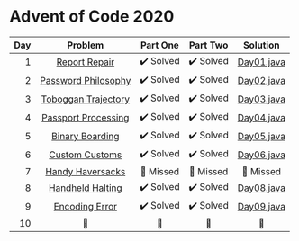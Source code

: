 # Advent of Code 2020

| Day | Problem  |  Part One |  Part Two |  Solution  |
|--: |:-:|:-:|:-:|:-:|
|  1  | [Report Repair](https://adventofcode.com/2020/day/1)        | :heavy_check_mark: Solved | :heavy_check_mark: Solved  |  [Day01.java](src/it/frascu/adaventcode/Day01.java)  |
|  2  | [Password Philosophy](https://adventofcode.com/2020/day/2)  | :heavy_check_mark: Solved | :heavy_check_mark: Solved  |  [Day02.java](src/it/frascu/adaventcode/Day02.java)  |
|  3  | [Toboggan Trajectory](https://adventofcode.com/2020/day/3)  | :heavy_check_mark: Solved | :heavy_check_mark: Solved  |  [Day03.java](src/it/frascu/adaventcode/Day03.java)  |
|  4  | [Passport Processing](https://adventofcode.com/2020/day/4)  | :heavy_check_mark: Solved | :heavy_check_mark: Solved  |  [Day04.java](src/it/frascu/adaventcode/Day04.java)  |
|  5  | [Binary Boarding](https://adventofcode.com/2020/day/5)      | :heavy_check_mark: Solved | :heavy_check_mark: Solved  |  [Day05.java](src/it/frascu/adaventcode/Day05.java)  |
|  6  | [Custom Customs](https://adventofcode.com/2020/day/6 )      | :heavy_check_mark: Solved | :heavy_check_mark: Solved  |  [Day06.java](src/it/frascu/adaventcode/Day06.java)  |
|  7  | [Handy Haversacks](https://adventofcode.com/2020/day/7)     | :runner: Missed           | :runner: Missed            |  :runner: Missed           |
|  8  | [Handheld Halting](https://adventofcode.com/2020/day/8 )    | :heavy_check_mark: Solved | :heavy_check_mark: Solved  |  [Day08.java](src/it/frascu/adaventcode/Day08.java)  |
|  9  | [Encoding Error](https://adventofcode.com/2020/day/9 )      | :heavy_check_mark: Solved | :heavy_check_mark: Solved  |  [Day09.java](src/it/frascu/adaventcode/Day09.java)  |
| 10  | :arrows_counterclockwise:                                   | :arrows_counterclockwise: | :arrows_counterclockwise:  |  :arrows_counterclockwise:                           |
